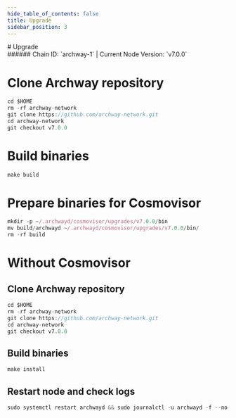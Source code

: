 ```yaml
---
hide_table_of_contents: false
title: Upgrade
sidebar_position: 3
---
```


<div class="h1-with-icon icon-archway">
# Upgrade
</div>
###### Chain ID: `archway-1` | Current Node Version: `v7.0.0`


# Clone Archway repository
```js
cd $HOME
rm -rf archway-network
git clone https://github.com/archway-network.git
cd archway-network
git checkout v7.0.0
 ```

# Build binaries
```js
make build
 ```

# Prepare binaries for Cosmovisor
```js
mkdir -p ~/.archwayd/cosmovisor/upgrades/v7.0.0/bin
mv build/archwayd ~/.archwayd/cosmovisor/upgrades/v7.0.0/bin/
rm -rf build
```

# Without Cosmovisor
## Clone Archway repository
```js
cd $HOME
rm -rf archway-network
git clone https://github.com/archway-network.git
cd archway-network
git checkout v7.0.0
 ```

## Build binaries
```js
make install
 ```

## Restart node and check logs
```js
sudo systemctl restart archwayd && sudo journalctl -u archwayd -f --no-hostname -o cat
```